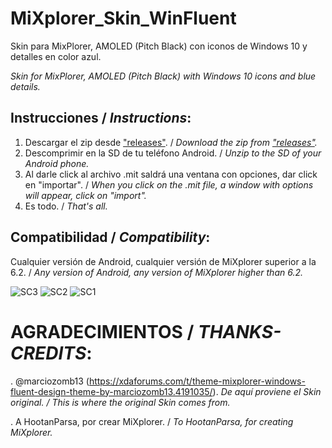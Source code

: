 # MiXplorer_Skin_WinFluent
Skin para MixPlorer, AMOLED (Pitch Black) con iconos de Windows 10 y detalles en color azul.

_Skin for MixPlorer, AMOLED (Pitch Black) with Windows 10 icons and blue details._

## Instrucciones / _Instructions_:
1. Descargar el zip desde ["releases"](https://github.com/CrazyBytesVE/MiXplorer_Skin_WinFluent/releases). / _Download the zip from ["releases"](https://github.com/CrazyBytesVE/MiXplorer_Skin_WinFluent/releases)._
2. Descomprimir en la SD de tu teléfono Android. / _Unzip to the SD of your Android phone._
3. Al darle click al archivo .mit saldrá una ventana con opciones, dar click en "importar". / _When you click on the .mit file, a window with options will appear, click on "import"._
4. Es todo. / _That's all._


## Compatibilidad / _Compatibility_:
Cualquier versión de Android, cualquier versión de MiXplorer superior a la 6.2. / _Any version of Android, any version of MiXplorer higher than 6.2._


![SC3](https://github.com/CrazyBytesVE/MiXplorer_Skin_WinFluent/assets/16071024/c30cfb72-ac99-49cb-8aa4-6e12efb00a3d)
![SC2](https://github.com/CrazyBytesVE/MiXplorer_Skin_WinFluent/assets/16071024/caf95eb7-b910-4634-907f-13ef22a3823e)
![SC1](https://github.com/CrazyBytesVE/MiXplorer_Skin_WinFluent/assets/16071024/347c829b-eb4a-4d09-87a4-c7de214bfffd)

# AGRADECIMIENTOS / _THANKS-CREDITS_:

. @marciozomb13 (https://xdaforums.com/t/theme-mixplorer-windows-fluent-design-theme-by-marciozomb13.4191035/). _De aquí proviene el Skin original. / This is where the original Skin comes from._

. A HootanParsa, por crear MiXplorer. / _To HootanParsa, for creating MiXplorer._
